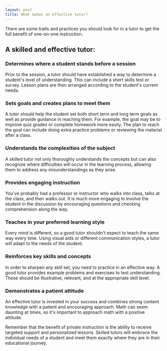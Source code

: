 ```yaml
---
layout: post
title: What makes an effective tutor?
---
```


There are some traits and practices you should look for in a tutor to get the full benefit of one-on-one instruction.

## A skilled and effective tutor: 

### Determines where a student stands before a session
Prior to the session, a tutor should have established a way to determine a student's level of understanding. This can include a short skills test or survey. Lesson plans are then arranged according to the student's current needs.

### Sets goals and creates plans to meet them
A tutor should help the student set both short term and long term goals as well as provide guidance in reaching them. For example, the goal may be to improve quiz grades or complete homework more easily. The plan to reach the goal can include doing extra practice problems or reviewing the material after a class. 

### Understands the complexities of the subject
A skilled tutor not only thoroughly understands the concepts but can also recognize where difficulties will occur in the learning process, allowing them to address any misunderstandings as they arise.

### Provides engaging instruction
You've probably had a professor or instructor who walks into class, talks at the class, and then walks out. It is much more engaging to involve the student in the discussion by encouraging questions and checking comprehension along the way.

### Teaches in your preferred learning style
Every mind is different, so a good tutor shouldn't expect to teach the same way every time. Using visual aids or different communication styles, a tutor will adapt to the needs of the student.

### Reinforces key skills and concepts
In order to sharpen any skill set, you need to practice in an effective way. A good tutor provides example problems and exercises to test understanding. These should be illustrative, relevant, and at the appropriate skill level.

### Demonstrates a patient attitude
An effective tutor is invested in your success and combines strong content knowledge with a patient and encouraging approach. Math can seem daunting at times, so it's important to approach math with a positive attitude.

Remember that the benefit of private instruction is the ability to receive targeted support and personalized lessons. Skilled tutors will embrace the individual needs of a student and meet them exactly where they are in their educational journey. 
